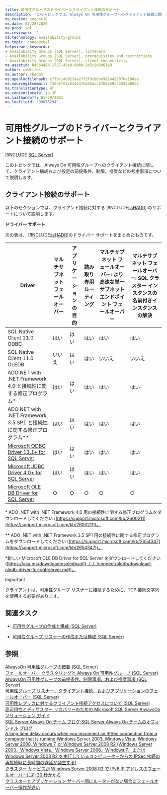 ```yaml
---
title: 可用性グループのドライバーとクライアント接続のサポート
description: 'このトピックでは、Always On 可用性グループへのクライアント接続に関して、クライアント構成および設定の前提条件、制限、推奨などの考慮事項について説明します。 '
ms.custom: seodec18
ms.date: 07/28/2020
ms.prod: sql
ms.reviewer: ''
ms.technology: availability-groups
ms.topic: conceptual
helpviewer_keywords:
- Availability Groups [SQL Server], listeners
- Availability Groups [SQL Server], prerequisites and restrictions
- Availability Groups [SQL Server], client connectivity
ms.assetid: b456448d-1757-48c8-8bbb-2d1c2d6d61e9
author: cawrites
ms.author: chadam
ms.openlocfilehash: c7f9c14d023aa27f2f9c66be9814429870a19dae
ms.sourcegitcommit: f30b5f61c514437ea58acc5769359c33255b85b5
ms.translationtype: HT
ms.contentlocale: ja-JP
ms.lasthandoff: 01/29/2021
ms.locfileid: "99076294"
---
```

# <a name="driver-and-client-connectivity-support-for-availability-groups"></a>可用性グループのドライバーとクライアント接続のサポート
[!INCLUDE [SQL Server](../../../includes/applies-to-version/sqlserver.md)]

  このトピックでは、Always On 可用性グループへのクライアント接続に関して、クライアント構成および設定の前提条件、制限、推奨などの考慮事項について説明します。  
  
 
##  <a name="client-connectivity-support"></a><a name="ClientConnSupport"></a> クライアント接続のサポート  
 以下のセクションでは、クライアント接続に対する [!INCLUDE[ssHADR](../../../includes/sshadr-md.md)] のサポートについて説明します。  
  
 **ドライバー サポート**  
  
 次の表は、 [!INCLUDE[ssHADR](../../../includes/sshadr-md.md)]のドライバー サポートをまとめたものです。  
  
|Driver|マルチサブネット フェールオーバー|アプリケーションの目的|読み取り専用ルーティング|マルチサブネット フェールオーバー: より高速な単一サブネット エンドポイント フェールオーバー|マルチサブネット フェールオーバー: SQL クラスター インスタンスの名前付きインスタンスの解決|  
|------------|----------------------------|------------------------|------------------------|--------------------------------------------------------------------|-----------------------------------------------------------------------------------|  
|SQL Native Client 11.0 ODBC|はい|はい|はい|はい|はい|  
|SQL Native Client 11.0 OLEDB|いいえ|はい|はい|いいえ|いいえ|  
|ADO.NET with .NET Framework 4.0 と接続性に関する修正プログラム*|はい|はい|はい|はい|はい|  
|ADO.NET with .NET Framework 3.5 SP1 と接続性に関する修正プログラム**|はい|はい|はい|はい|はい|  
|[Microsoft ODBC Driver 13.1+ for SQL Server](../../../connect/odbc/microsoft-odbc-driver-for-sql-server.md)|はい|はい|はい|はい|はい|
|[Microsoft JDBC Driver 4.0+ for SQL Server](../../../connect/jdbc/microsoft-jdbc-driver-for-sql-server.md)|はい|はい|はい|はい|はい| 
|[Microsoft OLE DB Driver for SQL Server](../../../connect/oledb/oledb-driver-for-sql-server.md)|○|○|○|○|○| 
  
 \* ADO .NET with .NET Framework 4.0 用の接続性に関する修正プログラムをダウンロードしてください ([https://support.microsoft.com/kb/2600211](https://support.microsoft.com/kb/2600211))。  
  
 ** ADO .NET with .NET Framework 3.5 SP1 用の接続性に関する修正プログラムをダウンロードしてください ([https://support.microsoft.com/kb/2654347](https://support.microsoft.com/kb/2654347))。  
 
 *新しい Microsoft OLE DB Driver for SQL Server をダウンロードしてください ([https://aka.ms/downloadmsoledbsql](../../../connect/oledb/download-oledb-driver-for-sql-server.md))。  

> [!IMPORTANT]  
>  クライアントは、可用性グループ リスナーに接続するために、TCP 接続文字列を使用する必要があります。  
  
##  <a name="related-tasks"></a><a name="RelatedTasks"></a> 関連タスク  
  
-   [可用性グループの作成と構成 &#40;SQL Server&#41;](../../../database-engine/availability-groups/windows/creation-and-configuration-of-availability-groups-sql-server.md)  
  
-   [可用性グループ リスナーの作成または構成 &#40;SQL Server&#41;](../../../database-engine/availability-groups/windows/create-or-configure-an-availability-group-listener-sql-server.md)  
  
## <a name="see-also"></a>参照  
 [AlwaysOn 可用性グループの概要 &#40;SQL Server&#41;](../../../database-engine/availability-groups/windows/overview-of-always-on-availability-groups-sql-server.md)   
 [フェールオーバー クラスタリングと Always On 可用性グループ &#40;SQL Server&#41;](../../../database-engine/availability-groups/windows/failover-clustering-and-always-on-availability-groups-sql-server.md)   
 [AlwaysOn 可用性グループの前提条件、制限事項、および推奨事項 &#40;SQL Server&#41;](../../../database-engine/availability-groups/windows/prereqs-restrictions-recommendations-always-on-availability.md)   
 [可用性グループ リスナー、クライアント接続、およびアプリケーションのフェールオーバー &#40;SQL Server&#41;](../../../database-engine/availability-groups/windows/listeners-client-connectivity-application-failover.md)   
 [可用性レプリカに対するクライアント接続アクセスについて &#40;SQL Server&#41;](../../../database-engine/availability-groups/windows/about-client-connection-access-to-availability-replicas-sql-server.md)   
 [高可用性とディザスター リカバリーのための Microsoft SQL Server AlwaysOn ソリューション ガイド](/previous-versions/sql/sql-server-2012/hh781257(v=msdn.10))   
 [SQL Server Always On チーム ブログ:SQL Server Always On チームのオフィシャル ブログ](/archive/blogs/sqlalwayson/)   
 [A long time delay occurs when you reconnect an IPSec connection from a computer that is running Windows Server 2003, Windows Vista, Windows Server 2008, Windows 7, or Windows Server 2008 R2 (Windows Server 2003、Windows Vista、Windows Server 2008、Windows 7、または Windows Server 2008 R2 を実行しているコンピューターからの IPSec 接続の再接続時に長時間の遅延が発生する)](https://support.microsoft.com/kb/980915)   
 [クラスター サービスが Windows Server 2008 R2 で IPv6 IP アドレスのフェールオーバーに約 30 秒かかる](https://support.microsoft.com/en-us/topic/the-cluster-service-takes-about-30-seconds-to-fail-over-ipv6-ip-addresses-in-windows-server-2008-09a35200-9816-b8eb-fa14-2746894ac0d1)   
 [クラスターとアプリケーション サーバー間にルーターがない場合にフェールオーバー操作が遅い](https://support.microsoft.com/kb/2582281)  
  
